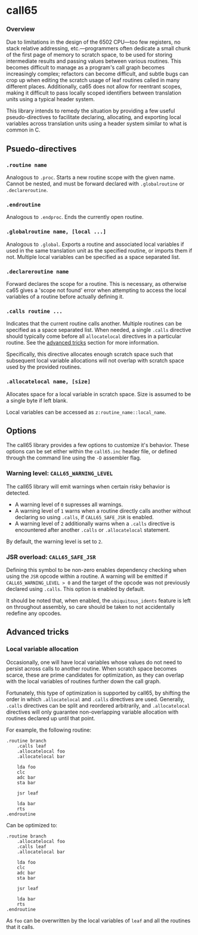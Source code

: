 # call65

### Overview

Due to limitations in the design of the 6502 CPU&mdash;too few registers, no stack relative addressing, etc.&mdash;programmers often dedicate a small chunk of the first page of memory to scratch space, to be used for storing intermediate results and passing values between various routines. This becomes difficult to manage as a program's call graph becomes increasingly complex; refactors can become difficult, and subtle bugs can crop up when editing the scratch usage of leaf routines called in many different places. Additionally, ca65 does not allow for reentrant scopes, making it difficult to pass locally scoped identifiers between translation units using a typical header system.

This library intends to remedy the situation by providing a few useful pseudo-directives  to facilitate declaring, allocating, and exporting local variables across translation units using a header system similar to what is common in C.

## Psuedo-directives

### `.routine name`

Analogous to `.proc`.
Starts a new routine scope with the given name.
Cannot be nested, and must be forward declared with `.globalroutine` or `.declareroutine`.

### `.endroutine`

Analogous to `.endproc`. 
Ends the currently open routine.

### `.globalroutine name, [local ...]`

Analogous to `.global`.
Exports a routine and associated local variables if used in the same translation unit as the specified routine, or imports them if not.
Multiple local variables can be specified as a space separated list.

### `.declareroutine name`

Forward declares the scope for a routine.
This is necessary, as otherwise ca65 gives a 'scope not found' error when attempting to access the local variables of a routine before actually defining it.

### `.calls routine ...`

Indicates that the current routine calls another.
Multiple routines can be specified as a space separated list.
When needed, a single `.calls` directive should typically come before all `allocatelocal` directives in a particular routine.
See the [advanced tricks](#local-variable-allocation) section for more information.

Specifically, this directive allocates enough scratch space such that subsequent local variable allocations will not overlap with scratch space used by the provided routines.

### `.allocatelocal name, [size]`

Allocates space for a local variable in scratch space.
Size is assumed to be a single byte if left blank.

Local variables can be accessed as `z:routine_name::local_name`.

## Options

The call65 library provides a few options to customize it's behavior. These options can be set either within the `call65.inc` header file, or defined through the command line using the `-D` assembler flag.

### Warning level: `CALL65_WARNING_LEVEL`

The call65 library will emit warnings when certain risky behavior is detected.
* A warning level of `0` supresses all warnings.
* A warning level of `1` warns when a routine directly calls another without declaring so using `.calls`, if `CALL65_SAFE_JSR` is enabled.
* A warning level of `2` additionally warns when a `.calls` directive is encountered after another `.calls` or `.allocatelocal` statement.

By default, the warning level is set to `2`.

### JSR overload: `CALL65_SAFE_JSR`

Defining this symbol to be non-zero enables dependency checking when using the `JSR` opcode within a routine.
A warning will be emitted if `CALL65_WARNING_LEVEL > 0` and the target of the opcode was not previously declared using `.calls`.
This option is enabled by default.

It should be noted that, when enabled, the `ubiquitous_idents` feature is left on throughout assembly, so care should be taken to not accidentally redefine any opcodes.

## Advanced tricks

### Local variable allocation

Occasionally, one will have local variables whose values do not need to persist across calls to another routine.
When scratch space becomes scarce, these are prime candidates for optimization, as they can overlap with the local variables of routines further down the call graph. 

Fortunately, this type of optimization is supported by call65, by shifting the order in which `.allocatelocal` and `.calls` directives are used.
Generally, `.calls` directives can be split and reordered arbitrarily, and `.allocatelocal` directives will only guarantee non-overlapping variable allocation with routines declared up until that point.

For example, the following routine:
```
.routine branch
	.calls leaf
	.allocatelocal foo
	.allocatelocal bar

	lda foo
	clc
	adc bar
	sta bar

	jsr leaf

	lda bar
	rts
.endroutine
```

Can be optimized to:

```
.routine branch
	.allocatelocal foo
	.calls leaf
	.allocatelocal bar

	lda foo
	clc
	adc bar
	sta bar

	jsr leaf

	lda bar
	rts
.endroutine
```

As `foo` can be overwritten by the local variables of `leaf` and all the routines that it calls.